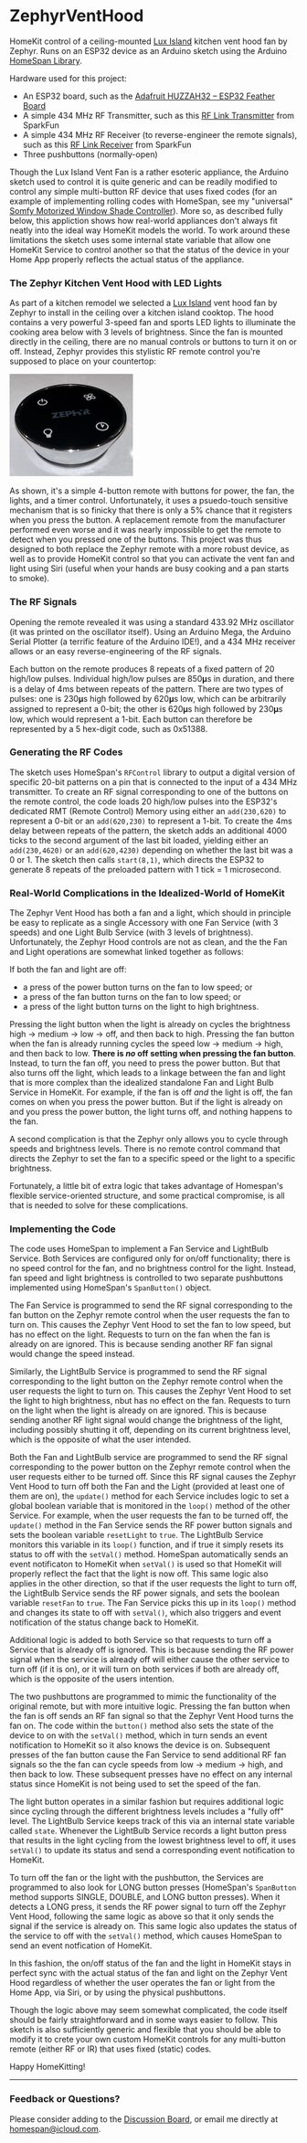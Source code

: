 # ZephyrVentHood
 
HomeKit control of a ceiling-mounted <a href="https://zephyronline.com/product/lux-island-range-hood/">Lux Island</a> kitchen vent hood fan by Zephyr.  Runs on an ESP32 device as an Arduino sketch using the Arduino [HomeSpan Library](https://github.com/HomeSpan/HomeSpan).

Hardware used for this project:

* An ESP32 board, such as the [Adafruit HUZZAH32 – ESP32 Feather Board](https://www.adafruit.com/product/3405?gclid=EAIaIQobChMIh9-Rk4nx7QIVEvDACh0IRwiGEAYYBiABEgJSMPD_BwE)
* A simple 434 MHz RF Transmitter, such as this [RF Link Transmitter](https://www.sparkfun.com/products/10534) from SparkFun
* A simple 434 MHz RF Receiver (to reverse-engineer the remote signals), such as this [RF Link Receiver](https://www.sparkfun.com/products/10532) from SparkFun
* Three pushbuttons (normally-open)

Though the Lux Island Vent Fan is a rather esoteric appliance, the Arduino sketch used to control it is quite generic and can be readily modified to control any simple multi-button RF device that uses fixed codes (for an example of implementing rolling codes with HomeSpan, see my "universal" [Somfy Motorized Window Shade Controller](https://github.com/HomeSpan/SomfyRTS)).  More so, as described fully below, this appliction shows how real-world appliances don't always fit neatly into the ideal way HomeKit models the world.  To work around these limitations the sketch uses some internal state variable that allow one HomeKit Service to control another so that the status of the device in your Home App properly reflects the actual status of the appliance.  

### The Zephyr Kitchen Vent Hood with LED Lights

As part of a kitchen remodel we selected a <a href="https://zephyronline.com/product/lux-island-range-hood/">Lux Island</a> vent hood fan by Zephyr to install in the ceiling over a kitchen island cooktop.  The hood contains a very powerful 3-speed fan and sports LED lights to illuminate the cooking area below with 3 levels of brightness.  Since the fan is mounted directly in the ceiling, there are no manual controls or buttons to turn it on or off.  Instead, Zephyr provides this stylistic RF remote control you're supposed to place on your countertop:

![Remote Control](images/zephyr-remote.png)

As shown, it's a simple 4-button remote with buttons for power, the fan, the lights, and a timer control.  Unfortunately, it uses a psuedo-touch sensitive mechanism that is so finicky that there is only a 5% chance that it registers when you press the button.  A replacement remote from the manufacturer performed even worse and it was nearly impossible to get the remote to detect when you pressed one of the buttons.  This project was thus designed to both replace the Zephyr remote with a more robust device, as well as to provide HomeKit control so that you can activate the vent fan and light using Siri (useful when your hands are busy cooking and a pan starts to smoke).

### The RF Signals

Opening the remote revealed it was using a standard 433.92 MHz oscillator (it was printed on the oscillator itself).  Using an Arduino Mega, the Arduino Serial Plotter (a terrific feature of the Arduino IDE!), and a 434 MHz receiver allows or an easy reverse-engineering of the RF signals.  

Each button on the remote produces 8 repeats of a fixed pattern of 20 high/low pulses. Individual high/low pulses are 850𝛍s in duration, and there is a delay of 4ms between repeats of the pattern.  There are two types of pulses:  one is 230𝛍s high followed by 620𝛍s low, which can be arbitrarily assigned to represent a 0-bit; the other is 620𝛍s high followed by 230𝛍s low, which would represent a 1-bit.  Each button can therefore be represented by a 5 hex-digit code, such as 0x51388.

### Generating the RF Codes

The sketch uses HomeSpan's `RFControl` library to output a digital version of specific 20-bit patterns on a pin that is connected to the input of a 434 MHz transmitter.  To create an RF signal corresponding to one of the buttons on the remote control, the code loads 20 high/low pulses into the ESP32's dedicated RMT (Remote Control) Memory using either an `add(230,620)` to represent a 0-bit or an `add(620,230)` to represent a 1-bit.  To create the 4ms delay between repeats of the pattern, the sketch adds an additional 4000 ticks to the second argument of the last bit loaded, yielding either an `add(230,4620)` or an `add(620,4230)` depending on whether the last bit was a 0 or 1.  The sketch then calls `start(8,1)`, which directs the ESP32 to generate 8 repeats of the preloaded pattern with 1 tick = 1 microsecond.

### Real-World Complications in the Idealized-World of HomeKit

The Zephyr Vent Hood has both a fan and a light, which should in principle be easy to replicate as a single Accessory with one Fan Service (with 3 speeds) and one Light Bulb Service (with 3 levels of brightness).  Unfortunately, the Zephyr Hood controls are not as clean, and the the Fan and Light operations are somewhat linked together as follows:

If both the fan and light are off:

* a press of the power button turns on the fan to low speed; or
* a press of the fan button turns on the fan to low speed; or
* a press of the light button turns on the light to high brightness.

Pressing the light button when the light is already on cycles the brightness high → medium → low → off, and then back to high.  Pressing the fan button when the fan is already running cycles the speed low → medium → high, and then back to low.  **There is *no* off setting when pressing the fan button**.  Instead, to turn the fan off, you need to press the power button.  But that also turns off the light, which leads to a linkage between the fan and light that is more complex than the idealized standalone Fan and Light Bulb Service in HomeKit.  For example, if the fan is off *and* the light is off, the fan comes on when you press the power button.  But if the light is already on and you press the power button, the light turns off, and nothing happens to the fan.

A second complication is that the Zephyr only allows you to cycle through speeds and brightness levels.  There is no remote control command that directs the Zephyr to set the fan to a specific speed or the light to a specific brightness.

Fortunately, a little bit of extra logic that takes advantage of Homespan's flexible service-oriented structure, and some practical compromise, is all that is needed to solve for these complications.

### Implementing the Code

The code uses HomeSpan to implement a Fan Service and LightBulb Service.  Both Services are configured only for on/off functionality; there is no speed control for the fan, and no brightness control for the light.  Instead, fan speed and light brightness is controlled to two separate pushbuttons implemented using HomeSpan's `SpanButton()` object.

The Fan Service is programmed to send the RF signal corresponding to the fan button on the Zephyr remote control when the user requests the fan to turn on.  This causes the Zephyr Vent Hood to set the fan to low speed, but has no effect on the light.  Requests to turn on the fan when the fan is already on are ignored.  This is because sending another RF fan signal would change the speed instead.

Similarly, the LightBulb Service is programmed to send the RF signal corresponding to the light button on the Zephyr remote control when the user requests the light to turn on.  This causes the Zephyr Vent Hood to set the light to high brightness, nbut has no effect on the fan.  Requests to turn on the light when the light is already on are ignored.  This is because sending another RF light signal would change the brightness of the light, including possibly shutting it off, depending on its current brightness level, which is the opposite of what the user intended.

Both the Fan and LightBulb service are programmed to send the RF signal corresponding to the power button on the Zephyr remote control when the user requests either to be turned off.  Since this RF signal causes the Zephyr Vent Hood to turn off both the Fan and the Light (provided at least one of them are on), the `update()` method for each Service includes logic to set a global boolean variable that is monitored in the `loop()` method of the other Service.  For example, when the user requests the fan to be turned off, the `update()` method in the Fan Service sends the RF power button signals and sets the boolean variable `resetLight` to `true`.  The LightBulb Service monitors this variable in its `loop()` function, and if true it simply resets its status to off with the `setVal()` method.  HomeSpan automatically sends an event notificaton to HomeKit when `setVal()` is used so that HomeKit will properly reflect the fact that the light is now off.  This same logic also applies in the other direction, so that if the user requests the light to turn off, the LightBulb Service sends the RF power signals, and sets the boolean variable `resetFan` to `true`.  The Fan Service picks this up in its `loop()` method and changes its state to off with `setVal()`, which also triggers and event notification of the status change back to HomeKit.

Additional logic is added to both Service so that requests to turn off a Service that is already off is ignored.  This is because sending the RF power signal when the service is already off will either cause the other service to turn off (if it is on), or it will turn on both services if both are already off, which is the opposite of the users intention.

The two pushbuttons are programmed to mimic the functionality of the original remote, but with more intuitive logic.  Pressing the fan button when the fan is off sends an RF fan signal so that the Zephyr Vent Hood turns the fan on.  The code within the `button()` method also sets the state of the device to on with the `setVal()` method, which in turn sends an event notification to HomeKit so it also knows the device is on.  Subsequent presses of the fan button cause the Fan Service to send additional RF fan signals so the the fan can cycle speeds from low → medium → high, and then back to low.  These subsequent presses have no effect on any internal status since HomeKit is not being used to set the speed of the fan.

The light button operates in a similar fashion but requires additional logic since cycling through the different brightness levels includes a "fully off" level.  The LightBulb Service keeps track of this via an internal state variable called `state`.  Whenever the LightBulb Service records a light button press that results in the light cycling from the lowest brightness level to off, it uses `setVal()` to update its status and send a corresponding event notification to HomeKit. 

To turn off the fan or the light with the pushbutton, the Services are programmed to also look for LONG button presses (HomeSpan's `SpanButton` method supports SINGLE, DOUBLE, and LONG button presses).  When it detects a LONG press, it sends the RF power signal to turn off the Zephyr Vent Hood, following the same logic as above so that it only sends the signal if the service is already on.  This same logic also updates the status of the service to off with the `setVal()` method, which causes HomeSpan to send an event notfication of HomeKit.

In this fashion, the on/off status of the fan and the light in HomeKit stays in perfect sync with the actual status of the fan and light on the Zephyr Vent Hood regardless of whether the user operates the fan or light from the Home App, via Siri, or by using the physical pushbuttons.

Though the logic above may seem somewhat complicated, the code itself should be fairly straightforward and in some ways easier to follow.  This sketch is also sufficiently generic and flexible that you should be able to modify it to crete your own custom HomeKit controls for any multi-button remote (either RF or IR) that uses fixed (static) codes.

Happy HomeKitting!

---

### Feedback or Questions?

Please consider adding to the [Discussion Board](https://github.com/HomeSpan/HomeSpan/discussions), or email me directly at [homespan@icloud.com](mailto:homespan@icloud.com).
